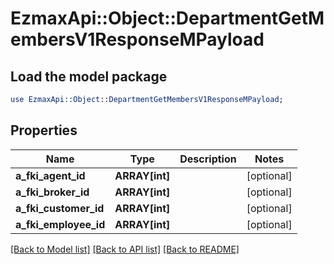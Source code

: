 # EzmaxApi::Object::DepartmentGetMembersV1ResponseMPayload

## Load the model package
```perl
use EzmaxApi::Object::DepartmentGetMembersV1ResponseMPayload;
```

## Properties
Name | Type | Description | Notes
------------ | ------------- | ------------- | -------------
**a_fki_agent_id** | **ARRAY[int]** |  | [optional] 
**a_fki_broker_id** | **ARRAY[int]** |  | [optional] 
**a_fki_customer_id** | **ARRAY[int]** |  | [optional] 
**a_fki_employee_id** | **ARRAY[int]** |  | [optional] 

[[Back to Model list]](../README.md#documentation-for-models) [[Back to API list]](../README.md#documentation-for-api-endpoints) [[Back to README]](../README.md)


